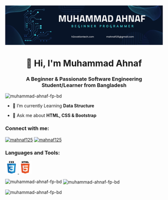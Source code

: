 ![logo](https://github.com/Muhammad-Ahnaf-FP-BD/Muhammad-Ahnaf-FP-BD/blob/main/Navy%20Blue%20Geometric%20Technology%20LinkedIn%20Banner.png)
<h1 align="center">👋 Hi, I'm Muhammad Ahnaf</h1>
<h3 align="center">A Beginner & Passionate Software Engineering Student/Learner from Bangladesh</h3>

<p align="left"> <img src="https://komarev.com/ghpvc/?username=muhammad-ahnaf-fp-bd&label=Profile%20views&color=0e75b6&style=flat" alt="muhammad-ahnaf-fp-bd" /> </p>

- 🌱 I’m currently Learning **Data Structure**

- 💬 Ask me about **HTML, CSS & Bootstrap**

<h3 align="left">Connect with me:</h3>
<p align="left">
<a href="https://linkedin.com/in/mahnaf125" target="blank"><img align="center" src="https://raw.githubusercontent.com/rahuldkjain/github-profile-readme-generator/master/src/images/icons/Social/linked-in-alt.svg" alt="mahnaf125" height="30" width="40" /></a>
<a href="https://fb.com/mahnaf125" target="blank"><img align="center" src="https://raw.githubusercontent.com/rahuldkjain/github-profile-readme-generator/master/src/images/icons/Social/facebook.svg" alt="mahnaf125" height="30" width="40" /></a>
</p>

<h3 align="left">Languages and Tools:</h3>
<p align="left"> <a href="https://www.w3schools.com/css/" target="_blank" rel="noreferrer"> <img src="https://raw.githubusercontent.com/devicons/devicon/master/icons/css3/css3-original-wordmark.svg" alt="css3" width="40" height="40"/> </a> <a href="https://www.w3.org/html/" target="_blank" rel="noreferrer"> <img src="https://raw.githubusercontent.com/devicons/devicon/master/icons/html5/html5-original-wordmark.svg" alt="html5" width="40" height="40"/> </a> </p>

<p><img align="left" src="https://github-readme-stats.vercel.app/api/top-langs?username=muhammad-ahnaf-fp-bd&show_icons=true&locale=en&layout=compact" alt="muhammad-ahnaf-fp-bd" /></p>

<p>&nbsp;<img align="center" src="https://github-readme-stats.vercel.app/api?username=muhammad-ahnaf-fp-bd&show_icons=true&locale=en" alt="muhammad-ahnaf-fp-bd" /></p>

<p><img align="center" src="https://github-readme-streak-stats.herokuapp.com/?user=muhammad-ahnaf-fp-bd&" alt="muhammad-ahnaf-fp-bd" /></p>

